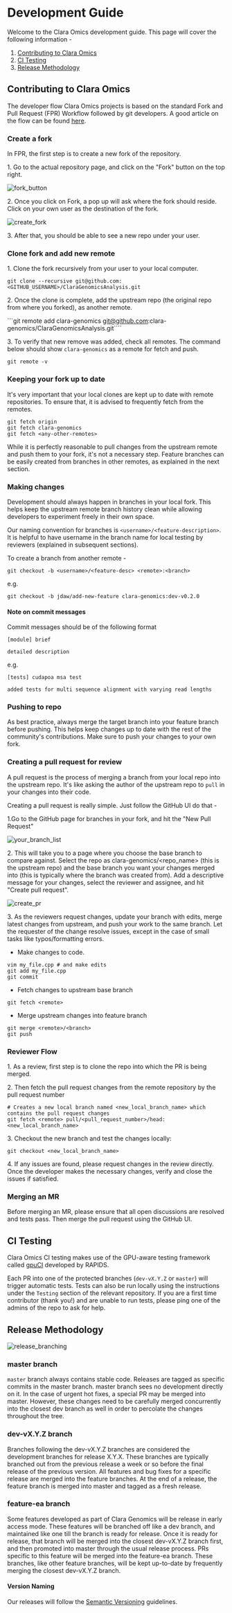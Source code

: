 ---
---
# Development Guide

Welcome to the Clara Omics development guide. This page will cover the following information - 
1. [Contributing to Clara Omics](#contributing-to-clara-omics)
2. [CI Testing](#ci-testing)
3. [Release Methodology](#release-methodology)

## Contributing to Clara Omics

The developer flow Clara Omics projects is based on the standard Fork and Pull Request (FPR) Workflow followed by git developers. A good article on the flow can be found [here](https://gist.github.com/Chaser324/ce0505fbed06b947d962).

### Create a fork

In FPR, the first step is to create a new fork of the repository.

1\. Go to the actual repository page, and click on the "Fork" button on the top right.

![fork_button](images/fork_button.png)

2\. Once you click on Fork, a pop up will ask where the fork should reside. Click on your own user as the destination of the fork.

![create_fork](images/create_fork.png)

3\. After that, you should be able to see a new repo under your user.

### Clone fork and add new remote

1\. Clone the fork recursively from your user to your local computer.

```git clone --recursive git@github.com:<GITHUB_USERNAME>/ClaraGenomicsAnalysis.git```

2\. Once the clone is complete, add the upstream repo (the original repo from where you forked), as another remote.

```git remote add clara-genomics git@github.com:clara-genomics/ClaraGenomicsAnalysis.git````

3\. To verify that new remove was added, check all remotes.
The command below should show `clara-genomics` as a remote for fetch and push.

```git remote -v```

### Keeping your fork up to date

It's very important that your local clones are kept up to date with remote repositories.
To ensure that, it is advised to frequently fetch from the remotes.

```
git fetch origin
git fetch clara-genomics
git fetch <any-other-remotes>
```

While it is perfectly reasonable to pull changes from the upstream remote and push them to your fork,
it's not a necessary step. Feature branches can be easily created from branches in other remotes,
as explained in the next section.

### Making changes

Development should always happen in branches in your local fork. This helps keep the upstream remote branch
history clean while allowing developers to experiment freely in their own space.

Our naming convention for branches is `<username>/<feature-description>`. It is helpful to have username in the
branch name for local testing by reviewers (explained in subsequent sections).

To create a branch from another remote -

```
git checkout -b <username>/<feature-desc> <remote>:<branch>
```
e.g.
```
git checkout -b jdaw/add-new-feature clara-genomics:dev-v0.2.0
```

#### Note on commit messages
Commit messages should be of the following format

```
[module] brief

detailed description
```

e.g.
```
[tests] cudapoa msa test

added tests for multi sequence alignment with varying read lengths
```

### Pushing to repo

As best practice, always merge the target branch into your feature branch before pushing. This helps keep changes up to date with the rest of the community's contributions. 
Make sure to push your changes to your own fork.

### Creating a pull request for review

A pull request is the process of merging a branch from your local repo into the upstream repo.
It's like asking the author of the upstream repo to `pull` in your changes into their code.

Creating a pull request is really simple. Just follow the GitHub UI do that -

1\.Go to the GitHub page for branches in your fork, and hit the "New Pull Request"

![your_branch_list](images/your_branch_list.png)

2\. This will take you to a page where you choose the base branch to compare against. Select the repo as clara-genomics/<repo_name> (this is the upstream repo)
and the base branch you want your changes merged into (this is typically where the branch was created from).
Add a descriptive message for your changes, select the reviewer and assignee, and hit "Create pull request".

![create_pr](images/create_pr.png)

3\. As the reviewers request changes, update your branch with edits, merge latest changes from upstream, and push your work to the same branch.
Let the requester of the change resolve issues, except in the case of small tasks like typos/formatting errors.

* Make changes to code.

```
vim my_file.cpp # and make edits
git add my_file.cpp
git commit
```

* Fetch changes to upstream base branch

```
git fetch <remote>
```

* Merge upstream changes into feature branch

```
git merge <remote>/<branch>
git push
```

### Reviewer Flow

1\. As a review, first step is to clone the repo into which the PR is being merged.

2\. Then fetch the pull request changes from the remote repository by the pull request number

```
# Creates a new local branch named <new_local_branch_name> which contains the pull request changes
git fetch <remote> pull/<pull_request_number>/head:<new_local_branch_name>
```

3\. Checkout the new branch and test the changes locally:

```git checkout <new_local_branch_name>```

4\. If any issues are found, please request changes in the review directly. Once the developer makes the necessary changes, verify and close the issues if satisfied.

### Merging an MR

Before merging an MR, please ensure that all open discussions are resolved and tests pass. Then merge the pull request using the GitHub UI.

## CI Testing

Clara Omics CI testing makes use of the GPU-aware testing framework called [gpuCI](https://docs.rapids.ai/gpuci) developed by RAPIDS.

Each PR into one of the protected branches (`dev-vX.Y.Z` or `master`) will trigger automatic tests. Tests can also be run locally using the instructions
under the `Testing` section of the relevant repository. If you are a first time contributor (thank you!) and are unable to run tests, please ping one of the
admins of the repo to ask for help.

## Release Methodology

![release_branching](images/release_branching.png)

### master branch

`master` branch always contains stable code. Releases are tagged as specific commits in the master branch.
master branch sees no development directly on it. In the case of urgent hot fixes, a special PR may be merged into master.
However, these changes need to be carefully merged concurrently into the closest dev branch as well in order to percolate the changes
throughout the tree.

### dev-vX.Y.Z branch

Branches following the dev-vX.Y.Z branches are considered the development branches for release X.Y.X.
These branches are typically branched out from the previous release a week or so before the final release of the previous version.
All features and bug fixes for a specific release are merged into the feature branches. At the end of a release,
the feature branch is merged into master and tagged as a fresh release.

### feature-ea branch

Some features developed as part of Clara Genomics will be release in early access mode.
These features will be branched off like a dev branch, and maintained like one till the branch is ready for release.
Once it is ready for release, that branch will be merged into the closest dev-vX.Y.Z branch first,
and then promoted into master through the usual release process. PRs specific to this feature will be merged into the feature-ea branch.
These branches, like other feature branches, will be kept up-to-date by frequently merging the closest dev-vX.Y.Z branch.

#### Version Naming

Our releases will follow the [Semantic Versioning](https://semver.org/) guidelines.
